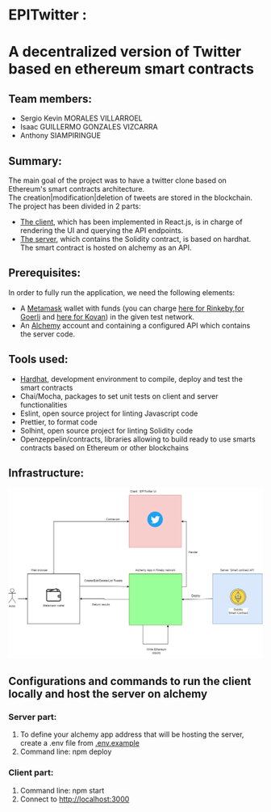 # EPITwitter : 
# A decentralized version of Twitter based en ethereum smart contracts
## Team members: 
* Sergio Kevin MORALES VILLARROEL
* Isaac GUILLERMO GONZALES VIZCARRA 
* Anthony SIAMPIRINGUE    


## Summary:  
The main goal of the project was to have a twitter clone based on Ethereum's smart contracts architecture.  
The creation|modification|deletion of tweets are stored in the blockchain.  
The project has been divided in 2 parts:  
* [The client](https://github.com/sergioKmoralesV/blockchain-light-twitter/tree/main/client#readme), which has been implemented in React.js, is in charge of rendering the UI and querying the API endpoints.  
* [The server](https://github.com/sergioKmoralesV/blockchain-light-twitter/tree/main/server#readme), which contains the Solidity contract, is based on hardhat. The smart contract is hosted on alchemy as an API.

## Prerequisites: 
In order to fully run the application, we need the following elements: 
* A [Metamask](https://metamask.io/) wallet with funds (you can charge [here for Rinkeby](https://rinkebyfaucet.com/),[for Goerli](https://goerlifaucet.com/) and [here for Kovan](https://ethdrop.dev//)) in the given test network. 
* An [Alchemy](https://www.alchemy.com/) account and containing a configured API which contains the server code.  


## Tools used:  
* [Hardhat](https://hardhat.org/), development environment to compile, deploy and test the smart contracts 
* Chai/Mocha, packages to set unit tests on client and server functionalities
* Eslint, open source project for linting Javascript code
* Prettier, to format code  
* Solhint, open source project for linting Solidity code
* Openzeppelin/contracts, libraries allowing to build ready to use smarts contracts based on Ethereum or other blockchains  

## Infrastructure: 
![EPITwitter infrastructure](assets/EPITwitter_infra.png)


## Configurations and commands to run the client locally and host the server on alchemy  
### Server part:
1. To define your alchemy app address that will be hosting the server, create a .env file from [.env.example](./.env.example)  
2. Command line: npm deploy

### Client part:
1. Command line: npm start
2. Connect to [http://localhost:3000](http://localhost:3000)
